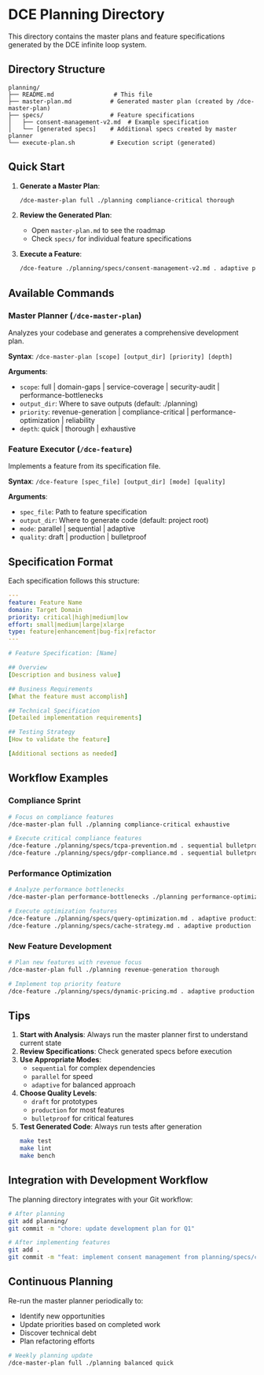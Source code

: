 # DCE Planning Directory

This directory contains the master plans and feature specifications generated by the DCE infinite loop system.

## Directory Structure

```
planning/
├── README.md                 # This file
├── master-plan.md           # Generated master plan (created by /dce-master-plan)
├── specs/                   # Feature specifications
│   ├── consent-management-v2.md  # Example specification
│   └── [generated specs]    # Additional specs created by master planner
└── execute-plan.sh          # Execution script (generated)
```

## Quick Start

1. **Generate a Master Plan**:
   ```bash
   /dce-master-plan full ./planning compliance-critical thorough
   ```

2. **Review the Generated Plan**:
   - Open `master-plan.md` to see the roadmap
   - Check `specs/` for individual feature specifications

3. **Execute a Feature**:
   ```bash
   /dce-feature ./planning/specs/consent-management-v2.md . adaptive production
   ```

## Available Commands

### Master Planner (`/dce-master-plan`)
Analyzes your codebase and generates a comprehensive development plan.

**Syntax**: `/dce-master-plan [scope] [output_dir] [priority] [depth]`

**Arguments**:
- `scope`: full | domain-gaps | service-coverage | security-audit | performance-bottlenecks
- `output_dir`: Where to save outputs (default: ./planning)
- `priority`: revenue-generation | compliance-critical | performance-optimization | reliability
- `depth`: quick | thorough | exhaustive

### Feature Executor (`/dce-feature`)
Implements a feature from its specification file.

**Syntax**: `/dce-feature [spec_file] [output_dir] [mode] [quality]`

**Arguments**:
- `spec_file`: Path to feature specification
- `output_dir`: Where to generate code (default: project root)
- `mode`: parallel | sequential | adaptive
- `quality`: draft | production | bulletproof

## Specification Format

Each specification follows this structure:

```yaml
---
feature: Feature Name
domain: Target Domain
priority: critical|high|medium|low
effort: small|medium|large|xlarge
type: feature|enhancement|bug-fix|refactor
---

# Feature Specification: [Name]

## Overview
[Description and business value]

## Business Requirements
[What the feature must accomplish]

## Technical Specification
[Detailed implementation requirements]

## Testing Strategy
[How to validate the feature]

[Additional sections as needed]
```

## Workflow Examples

### Compliance Sprint
```bash
# Focus on compliance features
/dce-master-plan full ./planning compliance-critical exhaustive

# Execute critical compliance features
/dce-feature ./planning/specs/tcpa-prevention.md . sequential bulletproof
/dce-feature ./planning/specs/gdpr-compliance.md . sequential bulletproof
```

### Performance Optimization
```bash
# Analyze performance bottlenecks
/dce-master-plan performance-bottlenecks ./planning performance-optimization thorough

# Execute optimization features
/dce-feature ./planning/specs/query-optimization.md . adaptive production
/dce-feature ./planning/specs/cache-strategy.md . adaptive production
```

### New Feature Development
```bash
# Plan new features with revenue focus
/dce-master-plan full ./planning revenue-generation thorough

# Implement top priority feature
/dce-feature ./planning/specs/dynamic-pricing.md . adaptive production
```

## Tips

1. **Start with Analysis**: Always run the master planner first to understand current state
2. **Review Specifications**: Check generated specs before execution
3. **Use Appropriate Modes**: 
   - `sequential` for complex dependencies
   - `parallel` for speed
   - `adaptive` for balanced approach
4. **Choose Quality Levels**:
   - `draft` for prototypes
   - `production` for most features  
   - `bulletproof` for critical features
5. **Test Generated Code**: Always run tests after generation
   ```bash
   make test
   make lint
   make bench
   ```

## Integration with Development Workflow

The planning directory integrates with your Git workflow:

```bash
# After planning
git add planning/
git commit -m "chore: update development plan for Q1"

# After implementing features
git add .
git commit -m "feat: implement consent management from planning/specs/consent-management-v2.md"
```

## Continuous Planning

Re-run the master planner periodically to:
- Identify new opportunities
- Update priorities based on completed work
- Discover technical debt
- Plan refactoring efforts

```bash
# Weekly planning update
/dce-master-plan full ./planning balanced quick
```